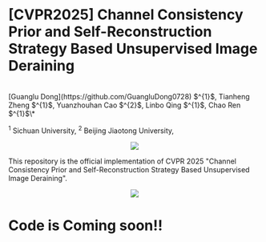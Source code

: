 # [CVPR2025] Channel Consistency Prior and Self-Reconstruction Strategy Based Unsupervised Image Deraining
 </br>
[Guanglu Dong](https://github.com/GuangluDong0728) $^{1}$,
Tianheng Zheng $^{1}$,
Yuanzhouhan Cao $^{2}$,
Linbo Qing $^{1}$,
Chao Ren $^{1}$\*

$^{1}$ Sichuan University,
$^{2}$ Beijing Jiaotong University,
<p align="center">
<a href="https://arxiv.org/abs/2503.18703"><img src="https://img.shields.io/badge/arXiv-Paper-<color>"></a>

This repository is the official implementation of CVPR 2025 "Channel Consistency Prior and Self-Reconstruction Strategy Based Unsupervised Image Deraining".

<p align="center">
<img src="imgs/realshot_final.png" :height="100px">

# Code is Coming soon!!
